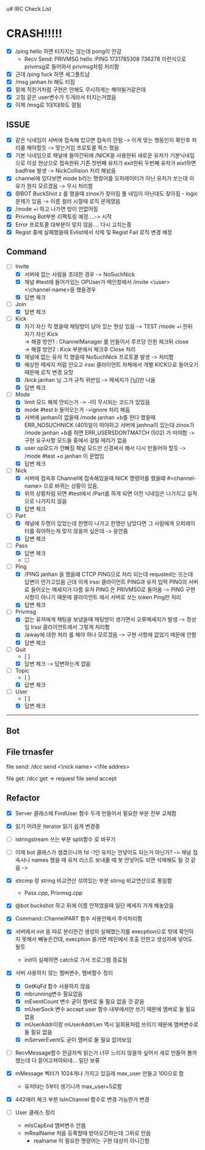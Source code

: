u# IRC Check List

# CRASH!!!!!

- [x] /ping hello 하면 터지지는 않는데 pong이 안감
	- Recv Send: PRIVMSG hello :PING 1731785308 736278 이런식으로 privmsg로 들어와서 privmsg처럼 처리함
- [x] 근데 /ping fuck 하면 세그폴트남
- [x] /msg janhan hi 해도 터짐
- [x] 밑에 적힌거처럼 구현은 안해도 무시하게는 해야될거같은데
- [x] 고침 같은 user변수가 두개라서 터지는거였음
- [x] 이제 /msg로 1대1대화도 잘됨

## ISSUE
- [x] 같은 닉네임이 서버에 접속해 있으면 접속이 안됨 -> 이게 맞는 행동인지 확인후 처리를 해야할듯 -> 맞는거임 프로토콜 픽스 했음
- [x] 기본 닉네임으로 채널에 들어간뒤에 /NICK을 사용한뒤 새로운 유저가 기본닉네임으로 이상 현상으로 접속한뒤 기존 첫번째 유저가 exit한뒤 두번째 유저가 eixt하면 badfree 발생 -> NickCollision 처리 해놨음
- [x] channel에 있다보면 mode b라는 명령어를 오퍼레이터가 아닌 유저가 쏘는데 이유가 뭔지 모르겠음 -> 무시 처리함
- [x] @BOT BuckShot z 를 했을때 zinox가 찾아짐 풀 네임이 아닌데도 찾아짐 - logic 문제가 있음 -> 이름 컬러 시절때 로직 문제였음
- [x] /mode +i 하고 나가면 방이 안없어짐
- [x] Privmsg Bot부분 리펙토링 예정....-> 시작
- [x] Error 프로토콜 대부분이 맞지 않음.... 다시 고치는중
- [x] Regist 중에 실패했을때 Evlist에서 삭제 및 Regist Fail 로직 변경 예정
## Command
- [ ] Invite
	- [x] 서버에 없는 사람을 초대한 경우 -> NoSuchNick
	- [x] 채널 #test에 들어가있는 OPUser가 메인창에서 /invite <\user> <\channel-name>을 했을경우
	- [x] 답변 체크
- [ ] Join
	- [x] 답변 체크
- [ ] Kick
	- [x] 자기 자신 킥 했을때 채팅방이 남아 있는 현상 있음 -> TEST /mode +i 한뒤 자기 자신 Kick
		<br>-> 해결 방안1 : ChannelManager 를 만들어서 루프당 인원 체크뒤 close
		<br>-> 해결 방안2 : Kick 부분에서 체크후 Close 처리
	- [x] 채널에 없는 유저 킥 했을때 NoSuchNick 프로토콜 발생 -> 처리함
	- [x] 예상한 메세지 처럼 안오고 irssi 클라이언트 자체에서 개별 KICK으로 들어오기 때문에 로직 변경 요망
	- [x] /kick janhan 님 그거 규칙 위반임 -> 메세지가 [님]만 나옴
	- [x] 답변 체크
- [ ] Mode
	- [X] limit 모드 해제 안되는거 -> -l이 무시되는 코드가 있었음
	- [x] mode #test b 들어오는거 ->ignore 처리 해둠
	- [x] 서버에 janhan이 없을때 /mode janhan +b를 한다 했을때 ERR_NOSUCHNICK (401)일이 떠야하고
		  서버에 janhna이 있는대 zinox가 /mode janhan +b를 하면 ERR_USERSDONTMATCH (502) 가 떠야함 -> 구현 요구사항 모드들 중에서 걸릴 에러가 없음
	- [x] user op모드가 안빠짐 채널 모드만 신경써서 해서 다시 만들어야 할듯 -> /mode #test +o janhan 이 문법임
	- [x] 답변 체크
- [ ] Nick
	- [x] 서버에 접속후 Channel에 접속해있을때 NICK 명령어를 했을떄 #\<channel-name> 으로 바뀌는 상황이 있음.
	- [x] 위의 상황처럼 되면 #test에서 /Part를 하게 되면 이전 닉네임은 나가지고 실적으로 나가지지 않음
	- [x] 답변 체크
- [ ] Part
	- [x] 채널에 두명이 있었는데 한명이 나가고 한명만 남았다면 그 사람에게 오퍼레이터를 줘야하는게 맞지 않을까 싶은데 -> 응안줌
	- [x] 답변 체크
- [ ] Pass
	- [x] 답변 체크
	- [ ]
- [ ] Ping
	- [x]	/PING janhan 을 했을떄 CTCP PING으로 처리 되는데 requsted는 뜨는데 답변이 안가고있음
			근데 이게 irssi 클라이언트 PING과 유저 입력 PING의 서버로 들어오는 메세지가 다름 유저 PING 은 PRIVMSG로 들어옴 -> PING 구현 사항이 아니기 때문에 클라이언트 에서 서버로 쏘는 token Ping만 처리
	- [x] 답변 체크
- [ ] Privmsg
	- [x] 없는 유저에게 채팅을 보냈을때 채팅방이 생기면서 오류메세지가 발생 -> 정상임 Irssi 클라이언트에서 그렇게 처리함
	- [x] /away에 대한 처리 를 해야 하나 모르겠음 -> 구현 사항에 없었기 때문에 안함
	- [x] 답변 체크
- [ ] Quit
	- [ ]
	- [x] 답변 체크 -> 답변하는게 없음
- [ ] Topic
	- [ ]
	- [x] 답변 체크
- [ ] User
	- [ ]
	- [x] 답변 체크
___
## Bot

## File trnasfer

file send:
/dcc send <\nick name> <\file addres>

file get:
/dcc get -> request file send accept

## Refactor

- [x] Server 클래스에 FindUser 함수 두개 만들어서 필요한 부분 전부 교체함

- [x] 읽기 어려운 iterator 읽기 쉽게 변경중

- [ ] istringstream 쓰는 부분 split함수 로 바꾸기

- [ ] 이제 bot 클래스가 생겼으니까 fd -1인 유저는 안넣어도 되는거 아닌가?
	-> 채널 접속시나 names 했을 때 유저 리스트 보내줄 때 봇 안넣어도 되면
		삭제해도 될 것 같음
	->

- [x] strcmp 랑 string 비교연산 섞여있는 부분 stirng 비교연산으로 통일함
	- Pass.cpp, Privmsg.cpp

- [x] @bot buckshot 하고 뒤에 이름 안적었을때 일단 메세지 가게 해놓았음

- [x] Command::ChannelPART 함수 사용안해서 주석처리함

- [x] 서버에서 init 을 따로 분리한건 생성자 실패했는지를 execption으로 밖에 확인하지 못해서 빼놓은건데, execption 쓸거면 메인에서 호출 안한고 생성자에 넣어도 될듯
	- init이 실패하면 catch로 가서 프로그램 종료됨

- [x] 서버 사용하지 않는 멤버변수, 멤버함수 정리
	- [x] GetKqFd 함수 사용하지 않음
	- [x] mbrunning변수 필요없음
	- [x] mEventCount 변수 굳이 멤버로 둘 필요 없을 것 같음
	- [x] mUserSock 변수 accept user 함수 내부에서만 쓰기 때문에 멤버로 둘 필요 없음
	- [x] mUserAddr이랑 mUserAddrLen 역시 일회용처럼 쓰이기 때문에 멤버변수로 둘 필요 없음
	- [x] mServerEvent도 굳이 멤버로 둘 필요 없어보임

- [ ] RecvMessage함수 한글자씩 읽는거 너무 느리지 않을까 싶어서 새로 만들어 볼까 했는데 다 뜯어고쳐야되네... 일단 보류

- [x] mMessage 벡터가 1024개나 가지고 있길래 max_user 만들고 100으로 함
	- 유저fd는 5부터 생기니까 max_user+5로함

- [x] 442에러 체크 부분 IsInChannel 함수로 변경 가능한거 변경

- [ ] User 클래스 정리
	- mIsCapEnd 멤버변수 안씀
	- mRealName 처음 등록할때 받아오긴하는데 그뒤로 안씀
		- realname 이 필요한 명령어는 구현 대상이 아니긴함


